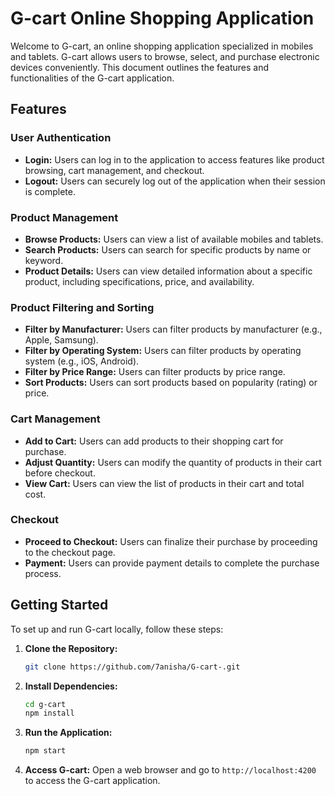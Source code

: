 # G-cart Online Shopping Application

Welcome to G-cart, an online shopping application specialized in mobiles and tablets. G-cart allows users to browse, select, and purchase electronic devices conveniently. This document outlines the features and functionalities of the G-cart application.

## Features

### User Authentication

- **Login:** Users can log in to the application to access features like product browsing, cart management, and checkout.
- **Logout:** Users can securely log out of the application when their session is complete.

### Product Management

- **Browse Products:** Users can view a list of available mobiles and tablets.
- **Search Products:** Users can search for specific products by name or keyword.
- **Product Details:** Users can view detailed information about a specific product, including specifications, price, and availability.

### Product Filtering and Sorting

- **Filter by Manufacturer:** Users can filter products by manufacturer (e.g., Apple, Samsung).
- **Filter by Operating System:** Users can filter products by operating system (e.g., iOS, Android).
- **Filter by Price Range:** Users can filter products by price range.
- **Sort Products:** Users can sort products based on popularity (rating) or price.

### Cart Management

- **Add to Cart:** Users can add products to their shopping cart for purchase.
- **Adjust Quantity:** Users can modify the quantity of products in their cart before checkout.
- **View Cart:** Users can view the list of products in their cart and total cost.

### Checkout

- **Proceed to Checkout:** Users can finalize their purchase by proceeding to the checkout page.
- **Payment:** Users can provide payment details to complete the purchase process.

## Getting Started

To set up and run G-cart locally, follow these steps:

1. **Clone the Repository:**
   ```bash
   git clone https://github.com/7anisha/G-cart-.git
   ```

2. **Install Dependencies:**
   ```bash
   cd g-cart
   npm install
   ```

3. **Run the Application:**
   ```bash
   npm start
   ```

4. **Access G-cart:**
   Open a web browser and go to `http://localhost:4200` to access the G-cart application.

